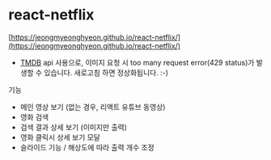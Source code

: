 # react-netflix

[https://jeongmyeonghyeon.github.io/react-netflix/](https://jeongmyeonghyeon.github.io/react-netflix/)

- [TMDB](https://www.themoviedb.org/?language=ko) api 사용으로, 이미지 요청 시 too many request error(429 status)가 발생할 수 있습니다. 새로고침 하면 정상화됩니다. :-)

기능

- 메인 영상 보기 (없는 경우, 리액트 유튜브 동영상)
- 영화 검색
- 검색 결과 상세 보기 (이미지만 출력)
- 영화 클릭시 상세 보기 모달
- 슬라이드 기능 / 해상도에 따라 출력 개수 조정
